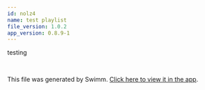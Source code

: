 ```yaml
---
id: nolz4
name: test playlist
file_version: 1.0.2
app_version: 0.8.9-1
---
```


<!-- Intro - Do not remove this comment -->
testing

<br/>

This file was generated by Swimm. [Click here to view it in the app](http://localhost:5000/repos/Z2l0aHViJTNBJTNBdGVzdC1naXRodWItYXBwJTNBJTNBc3dpbW1pbw==/docs/nolz4).